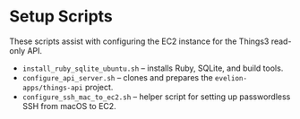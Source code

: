 # Setup Scripts

These scripts assist with configuring the EC2 instance for the Things3 read-only API.

- `install_ruby_sqlite_ubuntu.sh` – installs Ruby, SQLite, and build tools.
- `configure_api_server.sh` – clones and prepares the `evelion-apps/things-api` project.
- `configure_ssh_mac_to_ec2.sh` – helper script for setting up passwordless SSH from macOS to EC2.
